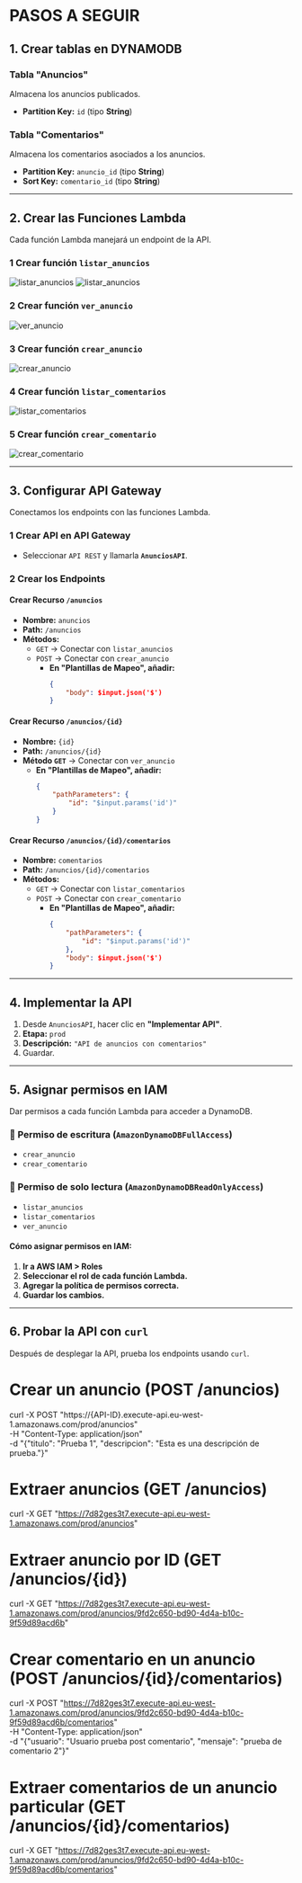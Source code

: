 # PASOS A SEGUIR

## 1. Crear tablas en DYNAMODB
### Tabla "Anuncios"
Almacena los anuncios publicados.

- **Partition Key:** `id` (tipo **String**)

### Tabla "Comentarios"
Almacena los comentarios asociados a los anuncios.

- **Partition Key:** `anuncio_id` (tipo **String**)
- **Sort Key:** `comentario_id` (tipo **String**)

---

## 2. Crear las Funciones Lambda
Cada función Lambda manejará un endpoint de la API.

### 1️ Crear función `listar_anuncios`
![listar_anuncios](ruta/a/imagen1.png)
![listar_anuncios](ruta/a/imagen2.png)

### 2️ Crear función `ver_anuncio`
![ver_anuncio](ruta/a/imagen2.png)

### 3️ Crear función `crear_anuncio`
![crear_anuncio](ruta/a/imagen2.png)

### 4️ Crear función `listar_comentarios`
![listar_comentarios](ruta/a/imagen2.png)

### 5️ Crear función `crear_comentario`
![crear_comentario](ruta/a/imagen2.png)

---

## 3. Configurar API Gateway
Conectamos los endpoints con las funciones Lambda.

### 1️ Crear API en API Gateway
- Seleccionar `API REST` y llamarla **`AnunciosAPI`**.

### 2️ Crear los Endpoints

####  Crear Recurso `/anuncios`
- **Nombre:** `anuncios`
- **Path:** `/anuncios`
- **Métodos:**
  - `GET` → Conectar con `listar_anuncios`
  - `POST` → Conectar con `crear_anuncio`
    - **En "Plantillas de Mapeo", añadir:**
      ```json
      {
          "body": $input.json('$')
      }
      ```

####  Crear Recurso `/anuncios/{id}`
- **Nombre:** `{id}`
- **Path:** `/anuncios/{id}`
- **Método `GET`** → Conectar con `ver_anuncio`
  - **En "Plantillas de Mapeo", añadir:**
    ```json
    {
        "pathParameters": {
            "id": "$input.params('id')"
        }
    }
    ```

####  Crear Recurso `/anuncios/{id}/comentarios`
- **Nombre:** `comentarios`
- **Path:** `/anuncios/{id}/comentarios`
- **Métodos:**
  - `GET` → Conectar con `listar_comentarios`
  - `POST` → Conectar con `crear_comentario`
    - **En "Plantillas de Mapeo", añadir:**
      ```json
      {
          "pathParameters": {
              "id": "$input.params('id')"
          },
          "body": $input.json('$')
      }
      ```

---

## 4. Implementar la API
1. Desde `AnunciosAPI`, hacer clic en **"Implementar API"**.
2. **Etapa:** `prod`
3. **Descripción:** `"API de anuncios con comentarios"`
4. Guardar.

---

## 5. Asignar permisos en IAM
Dar permisos a cada función Lambda para acceder a DynamoDB.

### 🔹 Permiso de escritura (`AmazonDynamoDBFullAccess`)
- `crear_anuncio`
- `crear_comentario`

### 🔹 Permiso de solo lectura (`AmazonDynamoDBReadOnlyAccess`)
- `listar_anuncios`
- `listar_comentarios`
- `ver_anuncio`

####  Cómo asignar permisos en IAM:
1. **Ir a AWS IAM > Roles**
2. **Seleccionar el rol de cada función Lambda.**
3. **Agregar la política de permisos correcta.**
4. **Guardar los cambios.**

---

## 6. Probar la API con `curl`
Después de desplegar la API, prueba los endpoints usando `curl`.

# Crear un anuncio (POST /anuncios)
curl -X POST "https://{API-ID}.execute-api.eu-west-1.amazonaws.com/prod/anuncios" \
     -H "Content-Type: application/json" \
     -d "{\"titulo\": \"Prueba 1\", \"descripcion\": \"Esta es una descripción de prueba.\"}"

# Extraer anuncios (GET /anuncios)
curl -X GET "https://7d82ges3t7.execute-api.eu-west-1.amazonaws.com/prod/anuncios"

# Extraer anuncio por ID (GET /anuncios/{id})
curl -X GET "https://7d82ges3t7.execute-api.eu-west-1.amazonaws.com/prod/anuncios/9fd2c650-bd90-4d4a-b10c-9f59d89acd6b"

# Crear comentario en un anuncio (POST /anuncios/{id}/comentarios)
curl -X POST "https://7d82ges3t7.execute-api.eu-west-1.amazonaws.com/prod/anuncios/9fd2c650-bd90-4d4a-b10c-9f59d89acd6b/comentarios" \
     -H "Content-Type: application/json" \
     -d "{\"usuario\": \"Usuario prueba post comentario\", \"mensaje\": \"prueba de comentario 2\"}"

# Extraer comentarios de un anuncio particular (GET /anuncios/{id}/comentarios)
curl -X GET "https://7d82ges3t7.execute-api.eu-west-1.amazonaws.com/prod/anuncios/9fd2c650-bd90-4d4a-b10c-9f59d89acd6b/comentarios"






